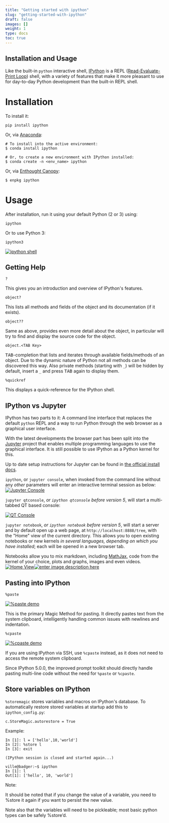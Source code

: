 ```yaml
---
title: "Getting started with ipython"
slug: "getting-started-with-ipython"
draft: false
images: []
weight: 1
type: docs
toc: true
---
```


## Installation and Usage
Like the built-in `python` interactive shell, [IPython][2] is a REPL ([Read-Evaluate-Print Loop][3]) shell, with a variety of features that make it more pleasant to use for day-to-day Python development than the built-in REPL shell.

# Installation

To install it:

    pip install ipython

Or, via [Anaconda][4]:

    # To install into the active environment:
    $ conda install ipython 

    # Or, to create a new environment with IPython installed:
    $ conda create -n <env_name> ipython

Or, via [Enthought Canopy][5]:

    $ enpkg ipython

# Usage

After installation, run it using your default Python (2 or 3) using:

    ipython

Or to use Python 3:

    ipython3


[![ipython shell][1]][1]

  [1]: http://i.stack.imgur.com/rlKDr.png
  [2]: https://ipython.org/
  [3]: https://en.wikipedia.org/wiki/Read%E2%80%93eval%E2%80%93print_loop
  [4]: https://docs.continuum.io/
  [5]: https://www.enthought.com/products/canopy/

## Getting Help
    ?

This gives you an introduction and overview of IPython's features.

    object? 

This lists all methods and fields of the object and its documentation (if it exists).

    object??

Same as above, provides even more detail about the object, in particular will try to find and display the source code for the object. 

    object.<TAB Key>

<kbd>TAB</kbd>-completion that lists and iterates through available fields/methods of an object. Due to the dynamic nature of Python not all methods can be discovered this way. Also private methods (starting with `_`) will be hidden by default, insert a `_` and press <kbd>TAB</kbd> again to display them. 

    %quickref

This displays a quick-reference for the IPython shell. 


## IPython vs Jupyter
IPython has two parts to it: A command line interface that replaces the default `python` REPL and a way to run Python through the web browser as a graphical user interface.

With the latest developments the browser part has been split into the [Jupyter](http://jupyter.org/) project that enables multiple programming languages to use the graphical interface. It is still possible to use IPython as a Python kernel for this.

Up to date setup instructions for Jupyter can be found in [the official install docs](http://jupyter.readthedocs.io/en/latest/install.html).

`ipython`, or `jupyter console`, when invoked from the command line without any *other* parameters will enter an interactive terminal session as below:
[![Jupyter Console][1]][1]

`jupyter qtconsole`, *or `ipython qtconsole` before version 5*, will start a multi-tabbed QT based console:   

[![QT Console][2]][2]

`jupyter notebook`, *or `ipython notebook` before version 5*, will start a server and by default open up a web page, at `http://localhost:8888/tree`, with the "Home" view of the current directory. This allows you to open existing notebooks or new kernels *in several languages, depending on which you have installed*; each will be opened in a new browser tab.

Notebooks allow you to mix markdown, including [MathJax][3], code from the kernel of your choice, plots and graphs, images and even videos.
[![Home View][4]][4][![enter image description here][5]][5]


  [1]: http://i.stack.imgur.com/nJdwJ.png
  [2]: http://i.stack.imgur.com/wnEst.png
  [3]: https://www.mathjax.org/
  [4]: http://i.stack.imgur.com/U9gMx.png
  [5]: http://i.stack.imgur.com/aBUuo.png

## Pasting into IPython
    %paste

[![%paste demo][1]][1]

This is the primary Magic Method for pasting. It directly pastes text from the system clipboard, intelligently handling common issues with newlines and indentation. 

    %cpaste

[![%cpaste demo][2]][2]

If you are using IPython via SSH, use `%cpaste` instead, as it does not need to access the remote system clipboard.

Since IPython 5.0.0, the improved prompt toolkit should directly handle pasting multi-line code without the need for `%paste` or `%cpaste`.


  [1]: http://i.stack.imgur.com/XRvdz.png
  [2]: http://i.stack.imgur.com/6SCzb.png

## Store variables on IPython
`%storemagic` stores variables and macros on IPython's database. 
To automatically restore stored variables at startup add this to `ipython_config.py`:

    c.StoreMagic.autorestore = True

Example:

    In [1]: l = ['hello',10,'world']
    In [2]: %store l
    In [3]: exit
    
    (IPython session is closed and started again...)
    
    ville@badger:~$ ipython
    In [1]: l
    Out[1]: ['hello', 10, 'world']

Note:

It should be noted that if you change the value of a variable, you need to %store it again if you want to persist the new value.

Note also that the variables will need to be pickleable; most basic python types can be safely %store’d.




